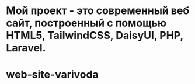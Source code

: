 # Мой проект - это современный веб сайт, построенный с помощью HTML5, TailwindCSS, DaisyUI, PHP, Laravel.

# web-site-varivoda
